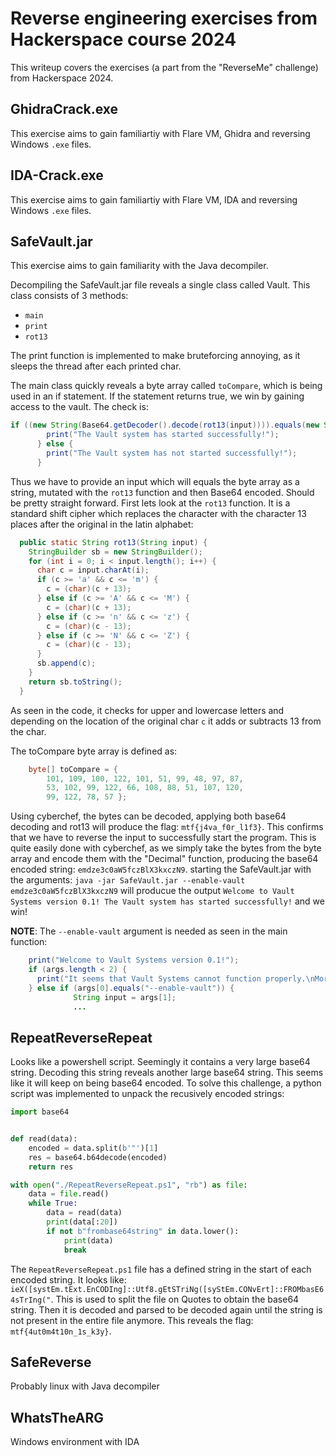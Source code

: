 # Reverse engineering exercises from Hackerspace course 2024

This writeup covers the exercises (a part from the "ReverseMe" challenge) from Hackerspace 2024.

## GhidraCrack.exe

This exercise aims to gain familiartiy with Flare VM, Ghidra and reversing Windows `.exe` files.

## IDA-Crack.exe

This exercise aims to gain familiartiy with Flare VM, IDA and reversing Windows `.exe` files.

## SafeVault.jar

This exercise aims to gain familiarity with the Java decompiler.

Decompiling the SafeVault.jar file reveals a single class called Vault. This class consists of 3 methods:

- `main`
- `print`
- `rot13`

The print function is implemented to make bruteforcing annoying, as it sleeps the thread after each printed char.

The main class quickly reveals a byte array called `toCompare`, which is being used in an if statement. If the statement returns true, we win by gaining access to the vault. The check is:

```Java
if ((new String(Base64.getDecoder().decode(rot13(input)))).equals(new String(Base64.getDecoder().decode(rot13(new String(toCompare)))))) {
        print("The Vault system has started successfully!");
      } else {
        print("The Vault system has not started successfully!");
      } 
```

Thus we have to provide an input which will equals the byte array as a string, mutated with the `rot13` function and then Base64 encoded. Should be pretty straight forward.
First lets look at the `rot13` function. It is a standard shift cipher which replaces the character with the character 13 places after the original in the latin alphabet:

```Java
  public static String rot13(String input) {
    StringBuilder sb = new StringBuilder();
    for (int i = 0; i < input.length(); i++) {
      char c = input.charAt(i);
      if (c >= 'a' && c <= 'm') {
        c = (char)(c + 13);
      } else if (c >= 'A' && c <= 'M') {
        c = (char)(c + 13);
      } else if (c >= 'n' && c <= 'z') {
        c = (char)(c - 13);
      } else if (c >= 'N' && c <= 'Z') {
        c = (char)(c - 13);
      } 
      sb.append(c);
    } 
    return sb.toString();
  }
```

As seen in the code, it checks for upper and lowercase letters and depending on the location of the original char `c` it adds or subtracts 13 from the char.

The toCompare byte array is defined as:

```Java
    byte[] toCompare = { 
        101, 109, 100, 122, 101, 51, 99, 48, 97, 87, 
        53, 102, 99, 122, 66, 108, 88, 51, 107, 120, 
        99, 122, 78, 57 };
```

Using cyberchef, the bytes can be decoded, applying both base64 decoding and rot13 will produce the flag: `mtf{j4va_f0r_l1f3}`. This confirms that we have to reverse the input to successfully start the program. This is quite easily done with cyberchef, as we simply take the bytes from the byte array and encode them with the "Decimal" function, producing the base64 encoded string: `emdze3c0aW5fczBlX3kxczN9`. starting the SafeVault.jar with the arguments: `java -jar SafeVault.jar --enable-vault emdze3c0aW5fczBlX3kxczN9` will producue the output `Welcome to Vault Systems version 0.1! The Vault system has started successfully!` and we win! 

**NOTE**: The `--enable-vault` argument is needed as seen in the main function:

```Java
    print("Welcome to Vault Systems version 0.1!");
    if (args.length < 2) {
      print("It seems that Vault Systems cannot function properly.\nMore information can be found in the manual, in chapter 82, section 17.");
    } else if (args[0].equals("--enable-vault")) {
              String input = args[1];
              ...
```

## RepeatReverseRepeat

Looks like a powershell script. Seemingly it contains a very large base64 string. Decoding this string reveals another large base64 string. This seems like it will keep on being base64 encoded. To solve this challenge, a python script was implemented to unpack the recusively encoded strings:

```Python
import base64


def read(data):
    encoded = data.split(b'"')[1]
    res = base64.b64decode(encoded)
    return res

with open("./RepeatReverseRepeat.ps1", "rb") as file:
    data = file.read()
    while True:
        data = read(data)
        print(data[:20])
        if not b"frombase64string" in data.lower():
            print(data)
            break
```

The `RepeatReverseRepeat.ps1` file has a defined string in the start of each encoded string. It looks like: `ieX([systEm.tExt.EnCODIng]::Utf8.gEtSTriNg([syStEm.CONvErt]::FROMbasE64sTrIng("`. This is used to split the file on Quotes to obtain the base64 string. Then it is decoded and parsed to be decoded again until the string is not present in the entire file anymore. This reveals the flag: `mtf{4ut0m4t10n_1s_k3y}`.

## SafeReverse

Probably linux with Java decompiler

## WhatsTheARG

Windows environment with IDA
